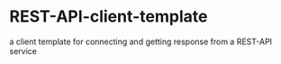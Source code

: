 # REST-API-client-template
a client template for connecting and getting response from a REST-API service
